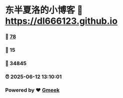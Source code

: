 # 东半夏洛的小博客 :link: https://dl666123.github.io 
### :page_facing_up: [78](https://dl666123.github.io/tag.html) 
### :speech_balloon: 15 
### :hibiscus: 34845 
### :alarm_clock: 2025-06-12 13:10:01 
### Powered by :heart: [Gmeek](https://github.com/Meekdai/Gmeek)
